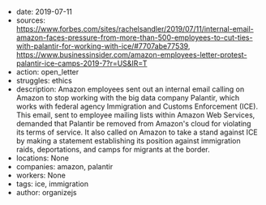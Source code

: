- date: 2019-07-11
- sources: https://www.forbes.com/sites/rachelsandler/2019/07/11/internal-email-amazon-faces-pressure-from-more-than-500-employees-to-cut-ties-with-palantir-for-working-with-ice/#7707abe77539, https://www.businessinsider.com/amazon-employees-letter-protest-palantir-ice-camps-2019-7?r=US&IR=T
- action: open_letter
- struggles: ethics
- description: Amazon employees sent out an internal email calling on Amazon to stop working with the big data company Palantir, which works with federal agency Immigration and Customs Enforcement (ICE). This email, sent to employee mailing lists within Amazon Web Services, demanded that Palantir be removed from Amazon's cloud for violating its terms of service. It also called on Amazon to take a stand against ICE by making a statement establishing its position against immigration raids, deportations, and camps for migrants at the border.
- locations: None
- companies: amazon, palantir
- workers: None
- tags: ice, immigration
- author: organizejs
